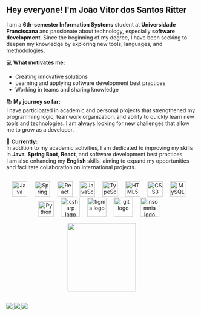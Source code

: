 ## Hey everyone! I'm João Vitor dos Santos Ritter  

I am a **6th-semester Information Systems** student at **Universidade Franciscana** and passionate about technology, especially **software development**. Since the beginning of my degree, I have been seeking to deepen my knowledge by exploring new tools, languages, and methodologies.  

💻 **What motivates me:**  
- Creating innovative solutions  
- Learning and applying software development best practices  
- Working in teams and sharing knowledge  

📚 **My journey so far:**  
I have participated in academic and personal projects that strengthened my programming logic, teamwork organization, and ability to quickly learn new tools and technologies. I am always looking for new challenges that allow me to grow as a developer.  

🚀 **Currently:**  
In addition to my academic activities, I am dedicated to improving my skills in **Java**, **Spring Boot**, **React**, and software development best practices.  
I am also enhancing my **English** skills, aiming to expand my opportunities and facilitate collaboration on international projects.

##

<div>
  <div>  
    <p align="center">
      <img width="40" src="https://cdn.jsdelivr.net/gh/devicons/devicon/icons/java/java-original.svg" alt="Java"/> &nbsp;&nbsp;&nbsp;
      <img width="40" src="https://cdn.jsdelivr.net/gh/devicons/devicon@latest/icons/spring/spring-original.svg" alt="Spring"/> &nbsp;&nbsp;&nbsp;
      <img width="40" src="https://cdn.jsdelivr.net/gh/devicons/devicon@latest/icons/react/react-original.svg" alt="React"/> &nbsp;&nbsp;&nbsp;
      <img width="40" src="https://cdn.jsdelivr.net/gh/devicons/devicon/icons/javascript/javascript-original.svg" alt="JavaScript"/> &nbsp;&nbsp;&nbsp;
      <img width="40" src="https://cdn.jsdelivr.net/gh/devicons/devicon@latest/icons/typescript/typescript-original.svg" alt="TypeScript"/> &nbsp;&nbsp;&nbsp;
      <img width="40" src="https://cdn.jsdelivr.net/gh/devicons/devicon@latest/icons/html5/html5-original.svg" alt="HTML5"/> &nbsp;&nbsp;&nbsp;
      <img width="40" src="https://cdn.jsdelivr.net/gh/devicons/devicon/icons/css3/css3-original-wordmark.svg" alt="CSS3"/> &nbsp;&nbsp;&nbsp;
      <img width="40" src="https://cdn.jsdelivr.net/gh/devicons/devicon@latest/icons/mysql/mysql-original.svg" alt="MySQL"/> &nbsp;&nbsp;&nbsp;
      <img width="40" src="https://cdn.jsdelivr.net/gh/devicons/devicon/icons/python/python-original.svg" alt="Python"/> &nbsp;&nbsp;&nbsp;
      <img src="https://cdn.jsdelivr.net/gh/devicons/devicon/icons/csharp/csharp-original.svg" height="50" alt="csharp logo"  /> &nbsp;&nbsp;&nbsp;
      <img src="https://cdn.jsdelivr.net/gh/devicons/devicon/icons/figma/figma-original.svg" height="50" alt="figma logo"  /> &nbsp;&nbsp;&nbsp;
      <img src="https://cdn.jsdelivr.net/gh/devicons/devicon/icons/git/git-original.svg" height="50" alt="git logo"  /> &nbsp;&nbsp;&nbsp;
      <img src="https://cdn.jsdelivr.net/gh/devicons/devicon/icons/insomnia/insomnia-original.svg" height="50" alt="insomnia logo"  /> &nbsp;&nbsp;&nbsp;
          

  </div>

  <div align="center">
    <a href="https://github.com/joaovritter">
    <img height="180em" src="https://github-readme-stats.vercel.app/api/top-langs/?username=joaovritter&layout=compact">
    </a>
  </div>
</div>

##

<div> 
  <a href="https://instagram.com/joao_vritter" target="_blank">
    <img src="https://img.shields.io/static/v1?message=Instagram&logo=instagram&label=&color=772896&logoColor=white&labelColor=&style=for-the-badge" target="_blank">
  </a>
  <a href = "mailto:joaovritter2004@gmail.com">
    <img src="https://img.shields.io/badge/-Gmail-%23333?style=for-the-badge&logo=gmail&logoColor=white" target="_blank">
  </a>
  <a href="https://www.linkedin.com/in/joao-vritter" target="_blank">
    <img src="https://img.shields.io/badge/-LinkedIn-%230077B5?style=for-the-badge&logo=linkedin&logoColor=white" target="_blank">
  </a> 
</div>

